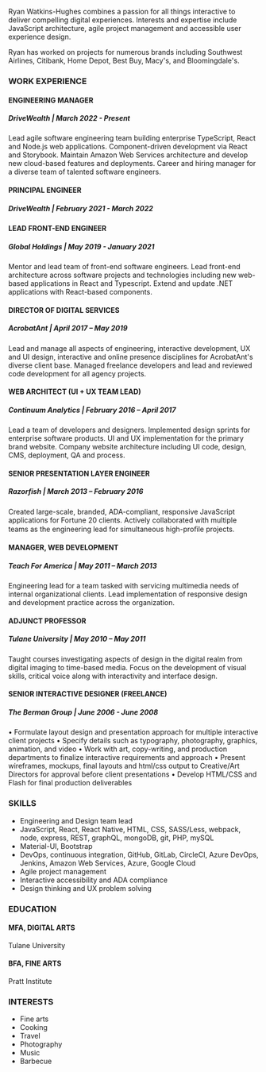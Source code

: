 Ryan Watkins-Hughes combines a passion for all things interactive to deliver compelling digital experiences. Interests and expertise include JavaScript architecture, agile project management and accessible user experience design.

Ryan has worked on projects for numerous brands including Southwest Airlines, Citibank, Home Depot, Best Buy, Macy's, and Bloomingdale's.

### WORK EXPERIENCE
#### ENGINEERING MANAGER
##### DriveWealth | March 2022 - Present
Lead agile software engineering team building enterprise TypeScript, React and Node.js web applications. Component-driven development via React and Storybook. Maintain Amazon Web Services architecture and develop new cloud-based features and deployments. Career and hiring manager for a diverse team of talented software engineers.

#### PRINCIPAL ENGINEER
##### DriveWealth | February 2021 - March 2022

#### LEAD FRONT-END ENGINEER
##### Global Holdings   |   May 2019 - January 2021

Mentor and lead team of front-end software engineers. Lead front-end architecture across software projects and technologies including new web-based applications in React and Typescript. Extend and update .NET applications with React-based components.

#### DIRECTOR OF DIGITAL SERVICES
##### AcrobatAnt   |   April 2017 – May 2019

Lead and manage all aspects of engineering, interactive development, UX and UI design, interactive and online presence disciplines for AcrobatAnt's diverse client base. Managed freelance developers and lead and reviewed code development for all agency projects.

#### WEB ARCHITECT (UI + UX TEAM LEAD)
##### Continuum Analytics   |   February 2016 – April 2017

Lead a team of developers and designers. Implemented design sprints for enterprise software products. UI and UX implementation for the primary brand website. Company website architecture including UI code, design, CMS, deployment, QA and process.

#### SENIOR PRESENTATION LAYER ENGINEER
##### Razorfish  |  March 2013 – February 2016 

Created large-scale, branded, ADA-compliant, responsive JavaScript applications for Fortune 20 clients. Actively collaborated with multiple teams as the engineering lead for simultaneous high-proﬁle projects.

#### MANAGER, WEB DEVELOPMENT
##### Teach For America  |  May 2011 – March 2013 

Engineering lead for a team tasked with servicing multimedia needs of internal organizational clients. Lead implementation of responsive design and development practice across the organization.

#### ADJUNCT PROFESSOR
##### Tulane University  |  May 2010 – May 2011 

Taught courses investigating aspects of design in the digital realm from digital imaging to time-based media. Focus on the development of visual skills, critical voice along with interactivity and interface design.

#### SENIOR INTERACTIVE DESIGNER (FREELANCE)
##### The Berman Group | June 2006 - June 2008

• Formulate layout design and presentation approach for multiple interactive client projects
• Specify details such as typography, photography, graphics, animation, and video
• Work with art, copy-writing, and production departments to finalize interactive requirements and approach
• Present wireframes, mockups, final layouts and html/css output to Creative/Art Directors for approval before client presentations
• Develop HTML/CSS and Flash for final production deliverables


### SKILLS
- Engineering and Design team lead
- JavaScript, React, React Native, HTML, CSS, SASS/Less, webpack, node, express, REST, graphQL, mongoDB, git, PHP, mySQL
- Material-UI, Bootstrap
- DevOps, continuous integration, GitHub, GitLab, CircleCI, Azure DevOps, Jenkins, Amazon Web Services, Azure, Google Cloud
- Agile project management
- Interactive accessibility and ADA compliance
- Design thinking and UX problem solving


### EDUCATION
#### MFA, DIGITAL ARTS
Tulane University

#### BFA, FINE ARTS
Pratt Institute

### INTERESTS
- Fine arts
- Cooking
- Travel
- Photography
- Music
- Barbecue


